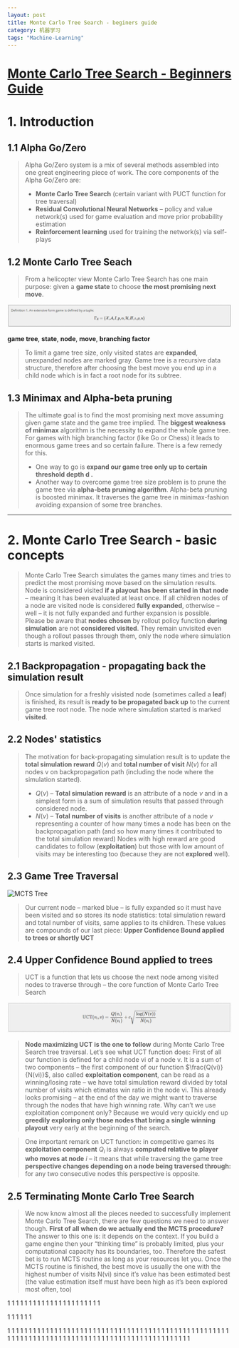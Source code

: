 ```yaml
---
layout: post
title: Monte Carlo Tree Search - beginers guide
category: 机器学习
tags: "Machine-Learning"
---
```


# [Monte Carlo Tree Search - Beginners Guide](https://int8.io/monte-carlo-tree-search-beginners-guide/)

# 1. Introduction
## 1.1 Alpha Go/Zero
> Alpha Go/Zero system is a mix of several methods assembled into one great engineering piece of work. The core components of the Alpha Go/Zero are:
> * **Monte Carlo Tree Search** (certain variant with PUCT function for tree traversal)
> * **Residual Convolutional Neural Networks** – policy and value network(s) used for game evaluation and move prior probability estimation
> * **Reinforcement learning** used for training the network(s) via self-plays

## 1.2 Monte Carlo Tree Seach
> From a helicopter view Monte Carlo Tree Search has one main purpose: given a **game state** to choose **the most promising next move**.

![Game Definition](/public/img/posts/MachineLearning/MCTS/equation1.png)

**game tree**, **state**, **node**, **move**, **branching factor**

> To limit a game tree size, only visited states are **expanded**, unexpanded nodes are marked gray.
> Game tree is a recursive data structure, therefore after choosing the best move you end up in a child node which is in fact a root node for its subtree.

## 1.3 Minimax and Alpha-beta pruning
> The ultimate goal is to find the most promising next move assuming given game state and the game tree implied.
> The **biggest weakness of minimax** algorithm is the necessity to expand the whole game tree. For games with high branching factor (like Go or Chess) it leads to enormous game trees and so certain failure. 
> There is a few remedy for this. 
> * One way to go is **expand our game tree only up to certain threshold depth d .**
> * Another way to overcome game tree size problem is to prune the game tree via **alpha-beta pruning algorithm**. Alpha-beta pruning is boosted minimax. It traverses the game tree in minimax-fashion avoiding expansion of some tree branches.

---
# 2. Monte Carlo Tree Search - basic concepts
> Monte Carlo Tree Search simulates the games many times and tries to predict the most promising move based on the simulation results.
> Node is considered visited **if a playout has been started in that node** – meaning it has been evaluated at least once. If all children nodes of a node are visited node is considered **fully expanded**, otherwise – well – it is not fully expanded and further expansion is possible.
> Please be aware that **nodes chosen** by rollout policy function **during simulation** are not **considered visited**. They remain unvisited even though a rollout passes through them, only the node where simulation starts is marked visited.

## 2.1 Backpropagation - propagating back the simulation result
> Once simulation for a freshly visisted node (sometimes called a **leaf**) is finished, its result is **ready to be propagated back up** to the current game tree root node. The node where simulation started is marked **visited**.

## 2.2 Nodes' statistics
> The motivation for back-propagating simulation result is to update the **total simulation reward** $Q(v)$ and **total number of visit** $N(v)$ for all nodes v on backpropagation path (including the node where the simulation started).
> * $Q(v)$ – **Total simulation reward** is an attribute of a node $v$ and in a simplest form is a sum of simulation results that passed through considered node.
> * $N(v)$ – **Total number of visits** is another attribute of a node $v$ representing a counter of how many times a node has been on the backpropagation path (and so how many times it contributed to the total simulation reward)
> Nodes with high reward are good candidates to follow (**exploitation**) but those with low amount of visits may be interesting too (because they are not **explored** well).

## 2.3 Game Tree Traversal

![MCTS Tree](/public/img/posts/MachineLearning/MCTS/mstc_tree.png)

> Our current node – marked blue – is fully expanded so it must have been visited and so stores its node statistics: total simulation reward and total number of visits, same applies to its children. These values are compounds of our last piece: **Upper Confidence Bound applied to trees or shortly UCT**

## 2.4 Upper Confidence Bound applied to trees
> UCT is a function that lets us choose the next node among visited nodes to traverse through – the core function of Monte Carlo Tree Search

![UCT function](/public/img/posts/MachineLearning/MCTS/uct.png)

> **Node maximizing UCT is the one to follow** during Monte Carlo Tree Search tree traversal. Let’s see what UCT function does:
> First of all our function is defined for a child node vi of a node v. It is a sum of two components – the first component of our function $\frac{Q(vi)}{N(vi)}$, also called **exploitation component**, can be read as a winning/losing rate – we have total simulation reward divided by total number of visits which etimates win ratio in the node vi. This already looks promising – at the end of the day we might want to traverse through the nodes that have high winning rate.
> Why can’t we use exploitation component only? Because we would very quickly end up **greedily exploring only those nodes that bring a single winning playout** very early at the beginning of the search.

> One important remark on UCT function: in competitive games its **exploitation component** $Q_{i}$ is always **computed relative to player who moves at node** $i$ – it means that while traversing the game tree **perspective changes depending on a node being traversed through:** for any two consecutive nodes this perspective is opposite.

## 2.5 Terminating Monte Carlo Tree Search
> We now know almost all the pieces needed to successfully implement Monte Carlo Tree Search, there are few questions we need to answer though. **First of all when do we actually end the MCTS procedure?** The answer to this one is: it depends on the context. If you build a game engine then your “thinking time” is probably limited, plus your computational capacity has its boundaries, too. Therefore the safest bet is to run MCTS routine as long as your resources let you.
Once the MCTS routine is finished, the best move is usually the one with the highest number of visits N(vi) since it’s value has been estimated best (the value estimation itself must have been high as it’s been explored most often, too)



























































































































































































































































































































































































































































































































































































































































































































































































































































































































































































































































































































































































































































































































































































































































































































































































































































































































































































































1
1
1
1
1
1
1
1
1
1
1
1
1
1
1
1
1
1
1
1
1
1

1
1
1
1
1
1



































































































1
1
1
1
1
1
1
1
1
1
1
1
1
1
1
1
1
1
1
1
1
1
1
1
1
1
1
1
1
1
1
1
1
1
1
1
1
1
1
1
1
1
1
1
1
1
1
1
1
1
1
1
1
1
1
1
1
1
1
1
1
1
1
1
1
1
1
1
1
1
1
1
1
1
1
1
1
1
1
1
1
1
1
1
1
1
1
1
1
1
1
1
1
1
1